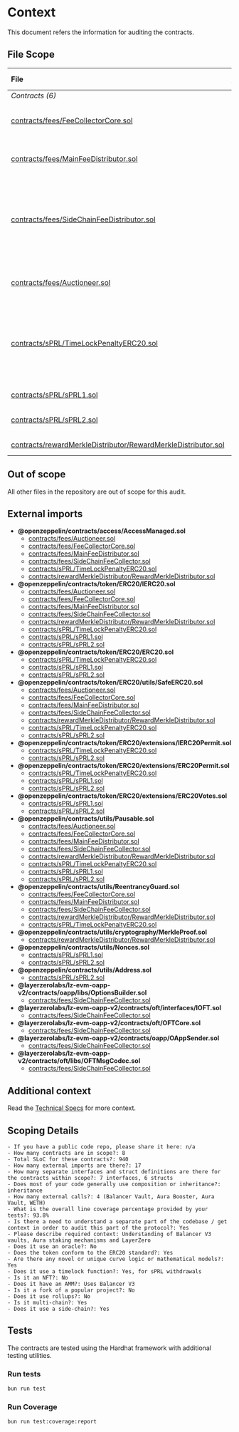 # Context

This document refers the information for auditing the contracts.

## File Scope

| File                                                                                                                              |      [nSLOC](# "(nSLOC, nLines, Lines)")      | Description                                                                                                                                                                           | External Dependencies                                                                                                                                                                                                         |
| :-------------------------------------------------------------------------------------------------------------------------------- | :-------------------------------------------: | :------------------------------------------------------------------------------------------------------------------------------------------------------------------------------------ | :---------------------------------------------------------------------------------------------------------------------------------------------------------------------------------------------------------------------------- |
| _Contracts (6)_                                                                                                                   |                                               |                                                                                                                                                                                       |                                                                                                                                                                                                                               |
| [contracts/fees/FeeCollectorCore.sol](../contracts/fees/FeeCollectorCore.sol)                                                     |   [25](# "(nSLOC:25, nLines:78, Lines:78)")   | Abstract contract of common logic of MainFeeDistributor and SideChainFeeDistributor                                                                                                   | [`@openzeppelin/*`](https://openzeppelin.com/contracts/)                                                                                                                                                                      |
| [contracts/fees/MainFeeDistributor.sol](../contracts/fees/MainFeeDistributor.sol)                                                 |  [81](# "(nSLOC:81, nLines:181, Lines:181)")  | Main fee distribution contract that will release fees to payees regarding their share                                                                                                 | [`@openzeppelin/*`](https://openzeppelin.com/contracts/)                                                                                                                                                                      |
| [contracts/fees/SideChainFeeDistributor.sol](../contracts/fees/SideChainFeeDistributor.sol)                                       |  [61](# "(nSLOC:61, nLines:128, Lines:128)")  | Side chain fee distribution contract that is able to transfer all fees to the MainFeeDistributor on the main chain using the BridgeableToken contract (Parallel Tunnel) and layerZero | [`@openzeppelin/*`](https://openzeppelin.com/contracts/) [`@layerzerolabs/lz-evm-oapp-v2/contracts/*`](https://github.com/LayerZero-Labs/LayerZero-v2/tree/main/packages/layerzero-v2/evm/oapp)                               |
|                                                                                                                                   |
| [contracts/fees/Auctioneer.sol](../contracts/fees/Auctioneer.sol)                                                                 | [166](# "(nSLOC:166, nLines:349, Lines:375)") | Dutch auction contract that allow user to buy contracts assets for a specific token                                                                                                   | [`@openzeppelin/*`](https://openzeppelin.com/contracts/)                                                                                                                                                                      |
| [contracts/sPRL/TimeLockPenaltyERC20.sol](../contracts/sPRL/TimeLockPenaltyERC20.sol)                                             | [196](# "(nSLOC:196, nLines:380, Lines:407)") | Base staking contract with time lock and penalties on withdraw. Send penalties amount to the fee receiver defined by accessManager. Commun logic of sPRL1 and sPRL2                   | [`@openzeppelin/*`](https://openzeppelin.com/contracts/)                                                                                                                                                                      |
| [contracts/sPRL/sPRL1.sol](../contracts/sPRL/sPRL1.sol)                                                                           |   [31](# "(nSLOC:31, nLines:62, Lines:62)")   | Single staking contract for PRL                                                                                                                                                       | [`@openzeppelin/*`](https://openzeppelin.com/contracts/)                                                                                                                                                                      |
| [contracts/sPRL/sPRL2.sol](../contracts/sPRL/sPRL2.sol)                                                                           | [179](# "(nSLOC:179, nLines:329, Lines:375)") | Balancer LP staking contract with Aura integration                                                                                                                                    | [`@openzeppelin/*`](https://openzeppelin.com/contracts/), [`@balancer-labs/*`](https://github.com/balancer-labs/balancer-v2-monorepo), [`@aura-finance/*`](https://github.com/aurafinance/aura-contracts/tree/main/contracts) |
| [contracts/rewardMerkleDistributor/RewardMerkleDistributor.sol](../contracts/rewardMerkleDistributor/RewardMerkleDistributor.sol) | [129](# "(nSLOC:129, nLines:248, Lines:248)") | Merkle-based reward distribution contract                                                                                                                                             | [`@openzeppelin/*`](https://openzeppelin.com/contracts/)                                                                                                                                                                      |

## Out of scope

All other files in the repository are out of scope for this audit.

## External imports

- **@openzeppelin/contracts/access/AccessManaged.sol**
  - [contracts/fees/Auctioneer.sol](https://github.com/parallel-protocol/tokenomics/blob/main/contracts/fees/Auctioneer.sol)
  - [contracts/fees/FeeCollectorCore.sol](https://github.com/parallel-protocol/tokenomics/blob/main/contracts/fees/FeeCollectorCore.sol)
  - [contracts/fees/MainFeeDistributor.sol](https://github.com/parallel-protocol/tokenomics/blob/main/contracts/fees/MainFeeDistributor.sol)
  - [contracts/fees/SideChainFeeCollector.sol](https://github.com/parallel-protocol/tokenomics/blob/main/contracts/fees/SideChainFeeCollector.sol)
  - [contracts/sPRL/TimeLockPenaltyERC20.sol](https://github.com/parallel-protocol/tokenomics/blob/main/contracts/sPRL/TimeLockPenaltyERC20.sol)
  - [contracts/rewardMerkleDistributor/RewardMerkleDistributor.sol](https://github.com/parallel-protocol/tokenomics/blob/main/contracts/rewardMerkleDistributor/RewardMerkleDistributor.sol)
- **@openzeppelin/contracts/token/ERC20/IERC20.sol**
  - [contracts/fees/Auctioneer.sol](https://github.com/parallel-protocol/tokenomics/blob/main/contracts/fees/Auctioneer.sol)
  - [contracts/fees/FeeCollectorCore.sol](https://github.com/parallel-protocol/tokenomics/blob/main/contracts/fees/FeeCollectorCore.sol)
  - [contracts/fees/MainFeeDistributor.sol](https://github.com/parallel-protocol/tokenomics/blob/main/contracts/fees/MainFeeDistributor.sol)
  - [contracts/fees/SideChainFeeCollector.sol](https://github.com/parallel-protocol/tokenomics/blob/main/contracts/fees/SideChainFeeCollector.sol)
  - [contracts/rewardMerkleDistributor/RewardMerkleDistributor.sol](https://github.com/parallel-protocol/tokenomics/blob/main/contracts/rewardMerkleDistributor/RewardMerkleDistributor.sol)
  - [contracts/sPRL/TimeLockPenaltyERC20.sol](https://github.com/parallel-protocol/tokenomics/blob/main/contracts/sPRL/TimeLockPenaltyERC20.sol)
  - [contracts/sPRL/sPRL1.sol](https://github.com/parallel-protocol/tokenomics/blob/main/contracts/sPRL/sPRL1.sol)
  - [contracts/sPRL/sPRL2.sol](https://github.com/parallel-protocol/tokenomics/blob/main/contracts/sPRL/sPRL2.sol)
- **@openzeppelin/contracts/token/ERC20/ERC20.sol**
  - [contracts/sPRL/TimeLockPenaltyERC20.sol](https://github.com/parallel-protocol/tokenomics/blob/main/contracts/sPRL/TimeLockPenaltyERC20.sol)
  - [contracts/sPRL/sPRL1.sol](https://github.com/parallel-protocol/tokenomics/blob/main/contracts/sPRL/sPRL1.sol)
  - [contracts/sPRL/sPRL2.sol](https://github.com/parallel-protocol/tokenomics/blob/main/contracts/sPRL/sPRL2.sol)
- **@openzeppelin/contracts/token/ERC20/utils/SafeERC20.sol**
  - [contracts/fees/Auctioneer.sol](https://github.com/parallel-protocol/tokenomics/blob/main/contracts/fees/Auctioneer.sol)
  - [contracts/fees/FeeCollectorCore.sol](https://github.com/parallel-protocol/tokenomics/blob/main/contracts/fees/FeeCollectorCore.sol)
  - [contracts/fees/MainFeeDistributor.sol](https://github.com/parallel-protocol/tokenomics/blob/main/contracts/fees/MainFeeDistributor.sol)
  - [contracts/fees/SideChainFeeCollector.sol](https://github.com/parallel-protocol/tokenomics/blob/main/contracts/fees/SideChainFeeCollector.sol)
  - [contracts/rewardMerkleDistributor/RewardMerkleDistributor.sol](https://github.com/parallel-protocol/tokenomics/blob/main/contracts/rewardMerkleDistributor/RewardMerkleDistributor.sol)
  - [contracts/sPRL/TimeLockPenaltyERC20.sol](https://github.com/parallel-protocol/tokenomics/blob/main/contracts/sPRL/TimeLockPenaltyERC20.sol)
  - [contracts/sPRL/sPRL2.sol](https://github.com/parallel-protocol/tokenomics/blob/main/contracts/sPRL/sPRL2.sol)
- **@openzeppelin/contracts/token/ERC20/extensions/IERC20Permit.sol**
  - [contracts/sPRL/TimeLockPenaltyERC20.sol](https://github.com/parallel-protocol/tokenomics/blob/main/contracts/sPRL/TimeLockPenaltyERC20.sol)
  - [contracts/sPRL/sPRL2.sol](https://github.com/parallel-protocol/tokenomics/blob/main/contracts/sPRL/sPRL2.sol)
- **@openzeppelin/contracts/token/ERC20/extensions/ERC20Permit.sol**
  - [contracts/sPRL/TimeLockPenaltyERC20.sol](https://github.com/parallel-protocol/tokenomics/blob/main/contracts/sPRL/TimeLockPenaltyERC20.sol)
  - [contracts/sPRL/sPRL1.sol](https://github.com/parallel-protocol/tokenomics/blob/main/contracts/sPRL/sPRL1.sol)
  - [contracts/sPRL/sPRL2.sol](https://github.com/parallel-protocol/tokenomics/blob/main/contracts/sPRL/sPRL2.sol)
- **@openzeppelin/contracts/token/ERC20/extensions/ERC20Votes.sol**
  - [contracts/sPRL/sPRL1.sol](https://github.com/parallel-protocol/tokenomics/blob/main/contracts/sPRL/sPRL1.sol)
  - [contracts/sPRL/sPRL2.sol](https://github.com/parallel-protocol/tokenomics/blob/main/contracts/sPRL/sPRL2.sol)
- **@openzeppelin/contracts/utils/Pausable.sol**
  - [contracts/fees/Auctioneer.sol](https://github.com/parallel-protocol/tokenomics/blob/main/contracts/fees/Auctioneer.sol)
  - [contracts/fees/FeeCollectorCore.sol](https://github.com/parallel-protocol/tokenomics/blob/main/contracts/fees/FeeCollectorCore.sol)
  - [contracts/fees/MainFeeDistributor.sol](https://github.com/parallel-protocol/tokenomics/blob/main/contracts/fees/MainFeeDistributor.sol)
  - [contracts/fees/SideChainFeeCollector.sol](https://github.com/parallel-protocol/tokenomics/blob/main/contracts/fees/SideChainFeeCollector.sol)
  - [contracts/rewardMerkleDistributor/RewardMerkleDistributor.sol](https://github.com/parallel-protocol/tokenomics/blob/main/contracts/rewardMerkleDistributor/RewardMerkleDistributor.sol)
  - [contracts/sPRL/TimeLockPenaltyERC20.sol](https://github.com/parallel-protocol/tokenomics/blob/main/contracts/sPRL/TimeLockPenaltyERC20.sol)
  - [contracts/sPRL/sPRL1.sol](https://github.com/parallel-protocol/tokenomics/blob/main/contracts/sPRL/sPRL1.sol)
  - [contracts/sPRL/sPRL2.sol](https://github.com/parallel-protocol/tokenomics/blob/main/contracts/sPRL/sPRL2.sol)
- **@openzeppelin/contracts/utils/ReentrancyGuard.sol**
  - [contracts/fees/FeeCollectorCore.sol](https://github.com/parallel-protocol/tokenomics/blob/main/contracts/fees/FeeCollectorCore.sol)
  - [contracts/fees/MainFeeDistributor.sol](https://github.com/parallel-protocol/tokenomics/blob/main/contracts/fees/MainFeeDistributor.sol)
  - [contracts/fees/SideChainFeeCollector.sol](https://github.com/parallel-protocol/tokenomics/blob/main/contracts/fees/SideChainFeeCollector.sol)
  - [contracts/rewardMerkleDistributor/RewardMerkleDistributor.sol](https://github.com/parallel-protocol/tokenomics/blob/main/contracts/rewardMerkleDistributor/RewardMerkleDistributor.sol)
  - [contracts/sPRL/TimeLockPenaltyERC20.sol](https://github.com/parallel-protocol/tokenomics/blob/main/contracts/sPRL/TimeLockPenaltyERC20.sol)
- **@openzeppelin/contracts/utils/cryptography/MerkleProof.sol**
  - [contracts/rewardMerkleDistributor/RewardMerkleDistributor.sol](https://github.com/parallel-protocol/tokenomics/blob/main/contracts/rewardMerkleDistributor/RewardMerkleDistributor.sol)
- **@openzeppelin/contracts/utils/Nonces.sol**
  - [contracts/sPRL/sPRL1.sol](https://github.com/parallel-protocol/tokenomics/blob/main/contracts/sPRL/sPRL1.sol)
  - [contracts/sPRL/sPRL2.sol](https://github.com/parallel-protocol/tokenomics/blob/main/contracts/sPRL/sPRL2.sol)
- **@openzeppelin/contracts/utils/Address.sol**
  - [contracts/sPRL/sPRL2.sol](https://github.com/parallel-protocol/tokenomics/blob/main/contracts/sPRL/sPRL2.sol)
- **@layerzerolabs/lz-evm-oapp-v2/contracts/oapp/libs/OptionsBuilder.sol**
  - [contracts/fees/SideChainFeeCollector.sol](https://github.com/parallel-protocol/tokenomics/blob/main/contracts/fees/SideChainFeeCollector.sol)
- **@layerzerolabs/lz-evm-oapp-v2/contracts/oft/interfaces/IOFT.sol**
  - [contracts/fees/SideChainFeeCollector.sol](https://github.com/parallel-protocol/tokenomics/blob/main/contracts/fees/SideChainFeeCollector.sol)
- **@layerzerolabs/lz-evm-oapp-v2/contracts/oft/OFTCore.sol**
  - [contracts/fees/SideChainFeeCollector.sol](https://github.com/parallel-protocol/tokenomics/blob/main/contracts/fees/SideChainFeeCollector.sol)
- **@layerzerolabs/lz-evm-oapp-v2/contracts/oapp/OAppSender.sol**
  - [contracts/fees/SideChainFeeCollector.sol](https://github.com/parallel-protocol/tokenomics/blob/main/contracts/fees/SideChainFeeCollector.sol)
- **@layerzerolabs/lz-evm-oapp-v2/contracts/oft/libs/OFTMsgCodec.sol**
  - [contracts/fees/SideChainFeeCollector.sol](https://github.com/parallel-protocol/tokenomics/blob/main/contracts/fees/SideChainFeeCollector.sol)

## Additional context

Read the [Technical Specs](./TechnicalSpecs.md) for more context.

## Scoping Details

```text
- If you have a public code repo, please share it here: n/a
- How many contracts are in scope?: 8
- Total SLoC for these contracts?: 940
- How many external imports are there?: 17
- How many separate interfaces and struct definitions are there for the contracts within scope?: 7 interfaces, 6 structs
- Does most of your code generally use composition or inheritance?: inheritance
- How many external calls?: 4 (Balancer Vault, Aura Booster, Aura Vault, WETH)
- What is the overall line coverage percentage provided by your tests?: 93.8%
- Is there a need to understand a separate part of the codebase / get context in order to audit this part of the protocol?: Yes
- Please describe required context: Understanding of Balancer V3 vaults, Aura staking mechanisms and LayerZero
- Does it use an oracle?: No
- Does the token conform to the ERC20 standard?: Yes
- Are there any novel or unique curve logic or mathematical models?: Yes
- Does it use a timelock function?: Yes, for sPRL withdrawals
- Is it an NFT?: No
- Does it have an AMM?: Uses Balancer V3
- Is it a fork of a popular project?: No
- Does it use rollups?: No
- Is it multi-chain?: Yes
- Does it use a side-chain?: Yes
```

## Tests

The contracts are tested using the Hardhat framework with additional testing utilities.

### Run tests

```bash
bun run test
```

### Run Coverage

```bash
bun run test:coverage:report
```
